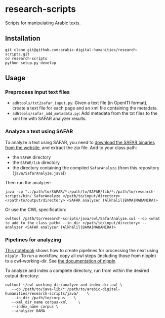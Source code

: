 # research-scripts

Scripts for manipulating Arabic texts.

## Installation

```
git clone git@github.com:arabic-digital-humanities/research-scripts.git
cd research-scripts
python setup.py develop
```

## Usage

### Preprocess input text files

* `adhtools/txt2safar_input.py`: Given a text file (in OpenITI format), create a text file for each page and an xml file containing the metadata.
* `adhtools/safar_add_metadata.py`: Add metadata from the txt files to the xml file with SAFAR analyzer results.

### Analyze a text using SAFAR

To analyze a text using SAFAR, you need to [download the SAFAR binaries from the website](http://arabic.emi.ac.ma/safar/?q=download), and extract the zip file.
Add to your class path:
* the `SAFAR` directory
* the `SAFAR/lib` directory
* the directory containing the compiled `SafarAnalyze` (from this repository (`java/SafarAnalyze.java`))

Then run the analyzer:
```
java -cp ".:/path/to/SAFAR/*:/path/to/SAFAR/lib/*:/path/to/research-scripts/bin/ SafarAnalyze </path/to/input/directory> </path/to/output/directory> <SAFAR analyzer (Alkhalil|BAMA|MADAMIRA)>
```

Or use the CWL specification:
```
cwltool /path/to/research-scripts/java/cwl/SafarAnalyze.cwl --cp <what to add to the class path> --in_dir </path/to/input/directory> --analyzer <SAFAR analyzer (Alkhalil|BAMA|MADAMIRA)>
```

### Pipelines for analyzing
[This notebook](https://github.com/arabic-digital-humanities/research-scripts/blob/master/notebooks/index-workflow.ipynb) shows how to create pipelines for processing the next using `nlppln`.
To run a workflow, copy all cwl steps (including those from nlppln) to a cwl-working-dir. See [the documentation of nlppln](http://nlppln.readthedocs.io/en/latest/).

To analyze and index a complete directory, run from within the desired output directory:
```
cwltool ~/cwl-working-dir/analyze-and-index-dir.cwl \
   --cp /path/to/java-lib/*:/path/to/arabic-digital-humanities/research-scripts/java/    \
   --in_dir /path/to/corpus    \
   --xml_dir_name corpus-xml     \
   --index_name corpus \
   --analyzer BAMA
```
